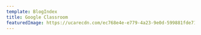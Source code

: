 ```yaml
---
template: BlogIndex
title: Google Classroom
featuredImage: https://ucarecdn.com/ec768e4e-e779-4a23-9e0d-599881fde718/
---
```

